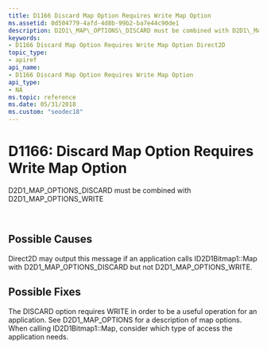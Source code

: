 ```yaml
---
title: D1166 Discard Map Option Requires Write Map Option
ms.assetid: 0d504779-4afd-4d8b-99b2-ba7e44c90de1
description: D2D1\_MAP\_OPTIONS\_DISCARD must be combined with D2D1\_MAP\_OPTIONS\_WRITE
keywords:
- D1166 Discard Map Option Requires Write Map Option Direct2D
topic_type:
- apiref
api_name:
- D1166 Discard Map Option Requires Write Map Option
api_type:
- NA
ms.topic: reference
ms.date: 05/31/2018
ms.custom: "seodec18"
---
```


# D1166: Discard Map Option Requires Write Map Option

D2D1\_MAP\_OPTIONS\_DISCARD must be combined with D2D1\_MAP\_OPTIONS\_WRITE






 

## Possible Causes

Direct2D may output this message if an application calls ID2D1Bitmap1::Map with D2D1\_MAP\_OPTIONS\_DISCARD but not D2D1\_MAP\_OPTIONS\_WRITE.

## Possible Fixes

The DISCARD option requires WRITE in order to be a useful operation for an application. See D2D1\_MAP\_OPTIONS for a description of map options. When calling ID2D1Bitmap1::Map, consider which type of access the application needs.

 

 




